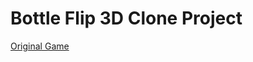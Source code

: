 # Bottle Flip 3D Clone Project

[Original Game](https://play.google.com/store/apps/details?id=pampam.ibf2)
